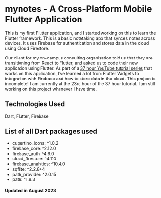 # mynotes - A Cross-Platform Mobile Flutter Application

This is my first Flutter application, and I started working on this to learn the Flutter framework. This is a basic notetaking app that synces notes across devices. It uses Firebase for authentication and stores data in the cloud using Cloud Firestore.

Our client for my on-campus consulting organization told us that they are transitioning from React to Flutter, and asked us to code their new application using Flutter. As part of a [37 hour YouTube tutorial series](https://www.youtube.com/watch?v=VPvVD8t02U8&t&ab_channel=freeCodeCamp.org) that works on this application, I've learned a lot from Flutter Widgets to integration with Firebase and how to store data in the cloud.  This project is incomplete! I am currently at the 23rd hour of the 37 hour tutorial. I am still working on this project whenever I have time.

## Technologies Used
Dart, Flutter, Firebase

## List of all Dart packages used
* cupertino_icons: ^1.0.2
* firebase_core: ^2.12.0
* firebase_auth: ^4.6.0
* cloud_firestore: ^4.7.0
* firebase_analytics: ^10.4.0
* sqflite: ^2.2.8+4
* path_provider: ^2.0.15
* path: ^1.8.3

#### Updated in August 2023
